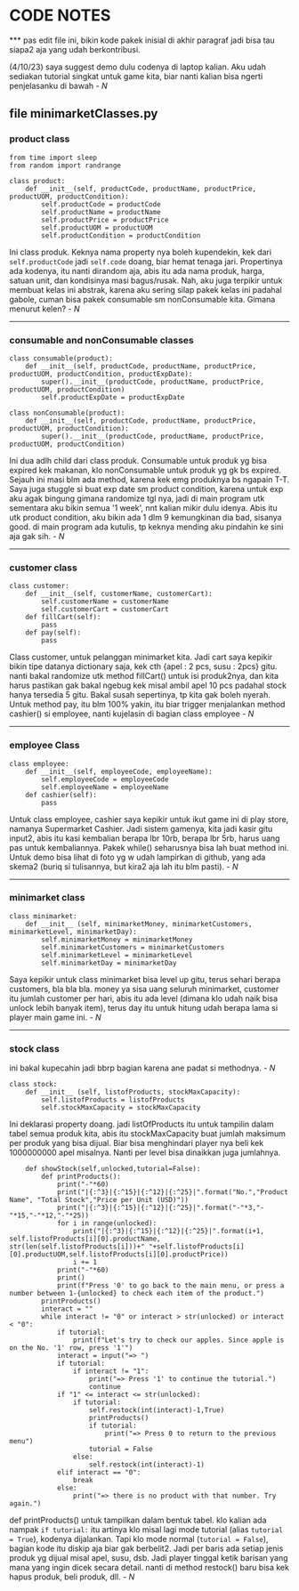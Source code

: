 # CODE NOTES

*** pas edit file ini, bikin kode pakek inisial di akhir paragraf jadi bisa tau siapa2 aja yang udah berkontribusi.

(4/10/23) saya suggest demo dulu codenya di laptop kalian. Aku udah sediakan tutorial singkat untuk game kita, biar nanti kalian bisa ngerti penjelasanku di bawah _- N_

## file minimarketClasses.py

### product class

```
from time import sleep
from random import randrange

class product:
    def __init__(self, productCode, productName, productPrice, productUOM, productCondition):
        self.productCode = productCode
        self.productName = productName
        self.productPrice = productPrice
        self.productUOM = productUOM
        self.productCondition = productCondition
```

Ini class produk. Keknya nama property nya boleh kupendekin, kek dari `self.productCode` jadi `self.code` doang, biar hemat tenaga jari. Propertinya ada kodenya, itu nanti dirandom aja, abis itu ada nama produk, harga, satuan unit, dan kondisinya masi bagus/rusak. Nah, aku juga terpikir untuk membuat kelas ini abstrak, karena aku sering silap pakek kelas ini padahal gabole, cuman bisa pakek consumable sm nonConsumable kita. Gimana menurut kelen? _- N_

<hr>

### consumable and nonConsumable classes

```
class consumable(product):
    def __init__(self, productCode, productName, productPrice, productUOM, productCondition, productExpDate):
        super().__init__(productCode, productName, productPrice, productUOM, productCondition)
        self.productExpDate = productExpDate

class nonConsumable(product):
    def __init__(self, productCode, productName, productPrice, productUOM, productCondition):
        super().__init__(productCode, productName, productPrice, productUOM, productCondition)
```

Ini dua adlh child dari class produk. Consumable untuk produk yg bisa expired kek makanan, klo nonConsumable untuk produk yg gk bs expired. Sejauh ini masi blm ada method, karena kek emg produknya bs ngapain T-T. Saya juga stuggle si buat exp date sm product condition, karena untuk exp aku agak bingung gimana randomize tgl nya, jadi di main program utk sementara aku bikin semua '1 week', nnt kalian mikir dulu idenya. Abis itu utk product condition, aku bikin ada 1 dlm 9 kemungkinan dia bad, sisanya good. di main program ada kutulis, tp keknya mending aku pindahin ke sini aja gak sih. _- N_

<hr>

### customer class

```
class customer:
    def __init__(self, customerName, customerCart):
        self.customerName = customerName
        self.customerCart = customerCart
    def fillCart(self):
        pass
    def pay(self):
        pass
```

Class customer, untuk pelanggan minimarket kita. Jadi cart saya kepikir bikin tipe datanya dictionary saja, kek cth {apel : 2 pcs, susu : 2pcs} gitu. nanti bakal randomize utk method fillCart() untuk isi produk2nya, dan kita harus pastikan gak bakal ngebug kek misal ambil apel 10 pcs padahal stock hanya tersedia 5 gitu. Bakal susah sepertinya, tp kita gak boleh nyerah. Untuk method pay, itu blm 100% yakin, itu biar trigger menjalankan method cashier() si employee, nanti kujelasin di bagian class employee _- N_

<hr>

### employee Class

```
class employee:
    def __init__(self, employeeCode, employeeName):
        self.employeeCode = employeeCode
        self.employeeName = employeeName
    def cashier(self):
        pass
```

Untuk class employee, cashier saya kepikir untuk ikut game ini di play store, namanya Supermarket Cashier. Jadi sistem gamenya, kita jadi kasir gitu input2, abis itu kasi kembalian berapa lbr 10rb, berapa lbr 5rb, harus uang pas untuk kembaliannya. Pakek while() seharusnya bisa lah buat method ini. Untuk demo bisa lihat di foto yg w udah lampirkan di github, yang ada skema2 (buriq si tulisannya, but kira2 aja lah itu blm pasti). _- N_

<hr>

### minimarket class

```
class minimarket:
    def __init__ (self, minimarketMoney, minimarketCustomers, minimarketLevel, minimarketDay):
        self.minimarketMoney = minimarketMoney
        self.minimarketCustomers = minimarketCustomers
        self.minimarketLevel = minimarketLevel
        self.minimarketDay = minimarketDay
```

Saya kepikir untuk class minimarket bisa level up gitu, terus sehari berapa customers, bla bla bla. money ya sisa uang seluruh minimarket, customer itu jumlah customer per hari, abis itu ada level (dimana klo udah naik bisa unlock lebih banyak item), terus day itu untuk hitung udah berapa lama si player main game ini. _- N_

<hr>

### stock class

ini bakal kupecahin jadi bbrp bagian karena ane padat si methodnya. _- N_

```
class stock:
    def __init__ (self, listofProducts, stockMaxCapacity):
        self.listofProducts = listofProducts
        self.stockMaxCapacity = stockMaxCapacity
```

Ini deklarasi property doang. jadi listOfProducts itu untuk tampilin dalam tabel semua produk kita, abis itu stockMaxCapacity buat jumlah maksimum per produk yang bisa dijual. Biar bisa menghindari player nya beli kek 1000000000 apel misalnya. Nanti per level bisa dinaikkan juga jumlahnya.

```
    def showStock(self,unlocked,tutorial=False):
        def printProducts():
            print("-"*60)
            print("|{:^3}|{:^15}|{:^12}|{:^25}|".format("No.","Product Name", "Total Stock","Price per Unit (USD)"))
            print("|{:^3}|{:^15}|{:^12}|{:^25}|".format("-"*3,"-"*15,"-"*12,"-"*25))
            for i in range(unlocked):
                print("|{:^3}|{:^15}|{:^12}|{:^25}|".format(i+1, self.listofProducts[i][0].productName, str(len(self.listofProducts[i]))+" "+self.listofProducts[i][0].productUOM,self.listofProducts[i][0].productPrice))
                i += 1
            print("-"*60)
            print()
            print(f"Press '0' to go back to the main menu, or press a number between 1-{unlocked} to check each item of the product.")
        printProducts()
        interact = ""
        while interact != "0" or interact > str(unlocked) or interact < "0":
            if tutorial:
                print(f"Let's try to check our apples. Since apple is on the No. '1' row, press '1'")
            interact = input("=> ")
            if tutorial:
                if interact != "1":
                    print("=> Press '1' to continue the tutorial.")
                    continue
            if "1" <= interact <= str(unlocked):
                if tutorial:
                    self.restock(int(interact)-1,True)
                    printProducts()
                    if tutorial:
                        print("=> Press 0 to return to the previous menu")
                    tutorial = False
                else:
                    self.restock(int(interact)-1)
            elif interact == "0":
                break
            else:
                print("=> there is no product with that number. Try again.")
```

def printProducts() untuk tampilkan dalam bentuk tabel. klo kalian ada nampak `if tutorial:` itu artinya klo misal lagi mode tutorial (alias `tutorial = True`), kodenya dijalankan. Tapi klo mode normal (`tutorial = False`), bagian kode itu diskip aja biar gak berbelit2. Jadi per baris ada setiap jenis produk yg dijual misal apel, susu, dsb. Jadi player tinggal ketik barisan yang mana yang ingin dicek secara detail. nanti di method restock() baru bisa kek hapus produk, beli produk, dll. _- N_
